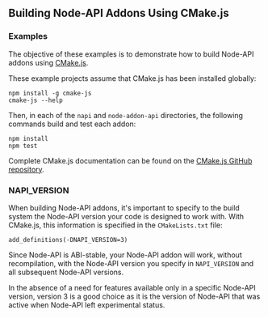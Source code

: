 ## Building Node-API Addons Using CMake.js

### Examples

The objective of these examples is to demonstrate how to build Node-API addons using [CMake.js](https://github.com/cmake-js/cmake-js#readme).

These example projects assume that CMake.js has been installed globally:

```
npm install -g cmake-js
cmake-js --help
```

Then, in each of the `napi` and `node-addon-api` directories, the following commands build and test each addon:

```
npm install
npm test
```

Complete CMake.js documentation can be found on the [CMake.js GitHub repository](https://github.com/cmake-js/cmake-js#readme).

### NAPI_VERSION

When building Node-API addons, it's important to specify to the build system the Node-API version your code is designed to work with. With CMake.js, this information is specified in the `CMakeLists.txt` file:  

```
add_definitions(-DNAPI_VERSION=3)
```

Since Node-API is ABI-stable, your Node-API addon will work, without recompilation, with the Node-API version you specify in `NAPI_VERSION` and all subsequent Node-API versions. 

In the absence of a need for features available only in a specific Node-API version, version 3 is a good choice as it is the version of Node-API that was active when Node-API left experimental status. 